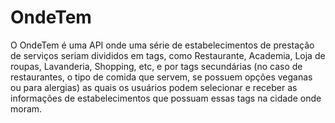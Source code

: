 # **OndeTem**

  O OndeTem é uma API onde uma série de estabelecimentos de prestação de serviços seriam divididos em tags, como Restaurante, Academia, Loja de roupas, Lavanderia, Shopping, etc, e por tags secundárias (no caso de restaurantes, o tipo de comida que servem, se possuem opções veganas ou para alergias) as quais os usuários podem selecionar e receber as informações de estabelecimentos que possuam essas tags na cidade onde moram.
